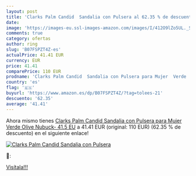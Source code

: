 ```yaml
---
layout: post
title: 'Clarks Palm Candid  Sandalia con Pulsera al 62.35 % de descuento'
date: 
image: 'https://images-eu.ssl-images-amazon.com/images/I/412O9lZo5UL._SL200_.jpg'
comments: true
category: ofertas
author: ring
slug: 'B07FSPZT4Z-es'
actualPrice: 41.41 EUR
currency: EUR
price: 41.41
comparePrice: 110 EUR
prodname: 'Clarks Palm Candid  Sandalia con Pulsera para Mujer  Verde  Olive Nubuck-   41.5 EU'
country: 'es'
flag: '🇪🇸'
buyurl: 'https://www.amazon.es/dp/B07FSPZT4Z/?tag=tolees-21'
descuento: '62.35'
average: '41.41'
---
```


Ahora mismo tienes [Clarks Palm Candid  Sandalia con Pulsera para Mujer  Verde  Olive Nubuck-   41.5 EU](https://www.amazon.es/dp/B07FSPZT4Z/?tag=tolees-21) a 41.41 EUR (original: 110 EUR) (62.35 %  de descuento) en el siguiente enlace!

[![Clarks Palm Candid  Sandalia con Pulsera](https://images-eu.ssl-images-amazon.com/images/I/412O9lZo5UL._SL200_.jpg)](https://www.amazon.es/dp/B07FSPZT4Z/?tag=tolees-21)

🔎:


[Visítala!!!](https://www.amazon.es/dp/B07FSPZT4Z/?tag=tolees-21)
